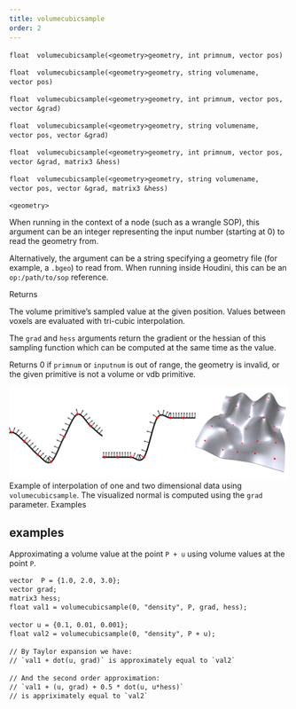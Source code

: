 ```yaml
---
title: volumecubicsample
order: 2
---
```

`float  volumecubicsample(<geometry>geometry, int primnum, vector pos)`

`float  volumecubicsample(<geometry>geometry, string volumename, vector pos)`

`float  volumecubicsample(<geometry>geometry, int primnum, vector pos, vector &grad)`

`float  volumecubicsample(<geometry>geometry, string volumename, vector pos, vector &grad)`

`float  volumecubicsample(<geometry>geometry, int primnum, vector pos, vector &grad, matrix3 &hess)`

`float  volumecubicsample(<geometry>geometry, string volumename, vector pos, vector &grad, matrix3 &hess)`

`<geometry>`

When running in the context of a node (such as a wrangle SOP), this argument can be an integer representing the input number (starting at 0) to read the geometry from.

Alternatively, the argument can be a string specifying a geometry file (for example, a `.bgeo`) to read from. When running inside Houdini, this can be an `op:/path/to/sop` reference.

Returns

The volume primitive’s sampled value at the given position. Values between voxels are evaluated with tri-cubic interpolation.

The `grad` and `hess` arguments return the gradient or the hessian of this sampling function which can be computed at the same time as the value.

Returns 0 if `primnum` or `inputnum` is out of range, the geometry is invalid, or the given primitive is not a volume or vdb primitive.

![](../_static/vex/volumecubicsample.png)
Example of interpolation of one and two dimensional data using `volumecubicsample`. The visualized normal is computed using the `grad` parameter.
Examples

## examples

Approximating a volume value at the point `P + u` using volume values at the point `P`.

```vex
vector  P = {1.0, 2.0, 3.0};
vector grad;
matrix3 hess;
float val1 = volumecubicsample(0, "density", P, grad, hess);

vector u = {0.1, 0.01, 0.001};
float val2 = volumecubicsample(0, "density", P + u);

// By Taylor expansion we have:
// `val1 + dot(u, grad)` is approximately equal to `val2`

// And the second order approximation:
// `val1 + (u, grad) + 0.5 * dot(u, u*hess)`
// is appriximately equal to `val2`

```
